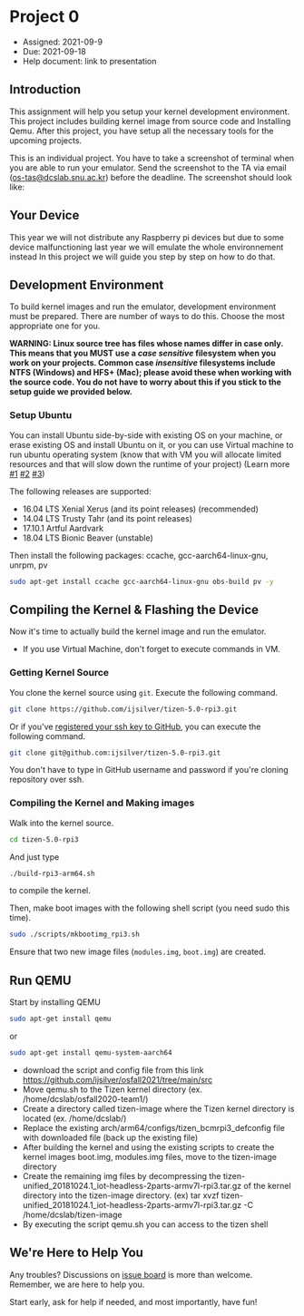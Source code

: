# Project 0
* Assigned: 2021-09-9
* Due: 2021-09-18
* Help document: link to presentation 

## Introduction
This assignment will help you setup your kernel development environment. This project includes building kernel image from source code and Installing Qemu. After this project, you have setup all the necessary tools for the upcoming projects.

This is an individual project. You have to take a screenshot of terminal when you are able to run your emulator. Send the screenshot to the TA via email ([os-tas@dcslab.snu.ac.kr](mailto:os-tas%40dcslab.snu.ac.kr)) before the deadline.
The screenshot should look like:


## Your Device

This year we will not distribute any  Raspberry pi devices but due to some device malfunctioning last year we will emulate the whole environnement instead
In this project we will guide you step by step on how to do that.

## Development Environment

To build kernel images and run the emulator, development environment must be prepared. There are number of ways to do this. Choose the most appropriate one for you.

**WARNING: Linux source tree has files whose names differ in case only. This means that you MUST use a _case sensitive_ filesystem when you work on your projects. Common case _insensitive_ filesystems include NTFS (Windows) and HFS+ (Mac); please avoid these when working with the source code. You do not have to worry about this if you stick to the setup guide we provided below.**

### Setup Ubuntu

You can install Ubuntu side-by-side with existing OS on your machine, or erase existing OS and install Ubuntu on it, or you can use Virtual machine to run ubuntu operating system (know that with VM you will allocate limited resources and that will slow down the runtime of your project) (Learn more [#1](https://help.ubuntu.com/lts/installation-guide/amd64/index.html) [#2](https://help.ubuntu.com/community/WindowsDualBoot) [#3](https://help.ubuntu.com/community/WindowsDualBoot))

The following releases are supported:
* 16.04 LTS Xenial Xerus (and its point releases) (recommended)
* 14.04 LTS Trusty Tahr (and its point releases)
* 17.10.1 Artful Aardvark
* 18.04 LTS Bionic Beaver (unstable)

Then install the following packages: ccache, gcc-aarch64-linux-gnu, unrpm, pv
```bash
sudo apt-get install ccache gcc-aarch64-linux-gnu obs-build pv -y
```

## Compiling the Kernel & Flashing the Device

Now it's time to actually build the kernel image and run the emulator.

* If you use Virtual Machine, don't forget to execute commands in VM.

### Getting Kernel Source

You clone the kernel source using `git`. Execute the following command.
```bash
git clone https://github.com/ijsilver/tizen-5.0-rpi3.git
```

Or if you've [registered your ssh key to GitHub](https://help.github.com/articles/connecting-to-github-with-ssh/), you can execute the following command.
```bash
git clone git@github.com:ijsilver/tizen-5.0-rpi3.git
```

You don't have to type in GitHub username and password if you're cloning repository over ssh.

### Compiling the Kernel and Making images

Walk into the kernel source.
```bash
cd tizen-5.0-rpi3
```

And just type
```bash
./build-rpi3-arm64.sh
```
to compile the kernel.

Then, make boot images with the following shell script (you need sudo this time).
```bash
sudo ./scripts/mkbootimg_rpi3.sh
```
Ensure that two new image files (`modules.img`, `boot.img`) are created.

## Run QEMU

Start by installing QEMU
```bash
sudo apt-get install qemu
```
or 
```bash
sudo apt-get install qemu-system-aarch64
```
* download the script and config file from this link
https://github.com/ijsilver/osfall2021/tree/main/src
* Move qemu.sh to the Tizen kernel directory (ex. /home/dcslab/osfall2020-team1/)
* Create a directory called tizen-image where the Tizen kernel directory is located (ex. /home/dcslab/)
* Replace the existing arch/arm64/configs/tizen_bcmrpi3_defconfig file with downloaded file (back up the existing file)
* After building the kernel and using the existing scripts to create the kernel images boot.img, modules.img files, move to the tizen-image directory
* Create the remaining img files by decompressing the tizen-unified_20181024.1_iot-headless-2parts-armv7l-rpi3.tar.gz of the kernel directory into the tizen-image directory.
(ex) tar xvzf tizen-unified_20181024.1_iot-headless-2parts-armv7l-rpi3.tar.gz -C /home/dcslab/tizen-image
* By executing the script qemu.sh you can access to the tizen shell 



## We're Here to Help You

Any troubles? Discussions on [issue board](https://github.com/ijsilver/osfall2021/issues) is more than welcome. Remember, we are here to help you.

Start early, ask for help if needed, and most importantly, have fun!
